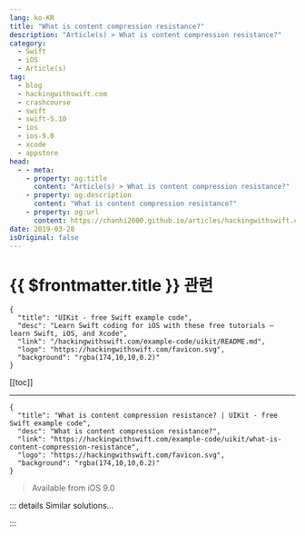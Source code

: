 ```yaml
---
lang: ko-KR
title: "What is content compression resistance?"
description: "Article(s) > What is content compression resistance?"
category:
  - Swift
  - iOS
  - Article(s)
tag: 
  - blog
  - hackingwithswift.com
  - crashcourse
  - swift
  - swift-5.10
  - ios
  - ios-9.0
  - xcode
  - appstore
head:
  - - meta:
    - property: og:title
      content: "Article(s) > What is content compression resistance?"
    - property: og:description
      content: "What is content compression resistance?"
    - property: og:url
      content: https://chanhi2000.github.io/articles/hackingwithswift.com/example-code/uikit/what-is-content-compression-resistance.html
date: 2019-03-28
isOriginal: false
---
```


# {{ $frontmatter.title }} 관련

```component VPCard
{
  "title": "UIKit - free Swift example code",
  "desc": "Learn Swift coding for iOS with these free tutorials – learn Swift, iOS, and Xcode",
  "link": "/hackingwithswift.com/example-code/uikit/README.md",
  "logo": "https://hackingwithswift.com/favicon.svg",
  "background": "rgba(174,10,10,0.2)"
}
```

[[toc]]

---

```component VPCard
{
  "title": "What is content compression resistance? | UIKit - free Swift example code",
  "desc": "What is content compression resistance?",
  "link": "https://hackingwithswift.com/example-code/uikit/what-is-content-compression-resistance",
  "logo": "https://hackingwithswift.com/favicon.svg",
  "background": "rgba(174,10,10,0.2)"
}
```

> Available from iOS 9.0

<!-- TODO: 작성 -->

<!--
When Auto Layout has determined there isn't enough space to accommodate all your views at their natural size, it has to make a decision: one or more of those views needs to be squashed to make space for the others, but which one? That's where content compression resistance comes in: it's a value from 1 to 1000 that determines how happy you are for the view to be squashed if needed.

If you set a view's content compression resistance to be 1, it will be first in line to be squashed. If you set it to be 1000, it won't ever be squashed. The value is 750 by default, which means "I'd really prefer this not be squashed", but you might find you need to set it to be 751 or 749 on occasion, which means "I'd still really prefer this not to be squashed, but if there's no other choice…"
-->

::: details Similar solutions…

<!--
/example-code/uikit/what-is-a-views-intrinsic-content-size">What is a view’s intrinsic content size? 
/example-code/uikit/how-to-adjust-image-content-mode-using-aspect-fill-aspect-fit-and-scaling">How to adjust image content mode using aspect fill, aspect fit and scaling 
/example-code/uikit/how-to-share-content-with-uiactivityviewcontroller">How to share content with UIActivityViewController 
/quick-start/swiftui/how-to-indent-the-content-or-scroll-indicators-in-a-scrollview">How to indent the content or scroll indicators in a ScrollView 
/quick-start/swiftui/how-to-inset-the-safe-area-with-custom-content">How to inset the safe area with custom content</a>
-->

:::

